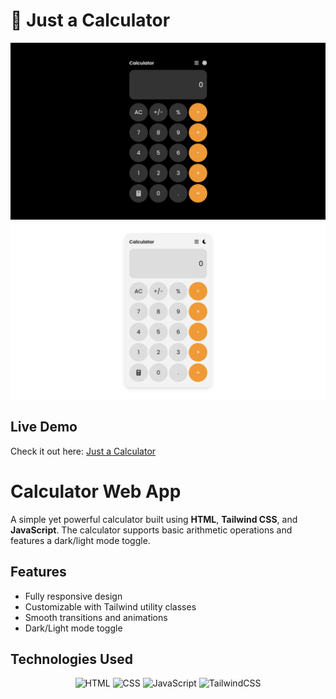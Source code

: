 # 🧬 Just a Calculator 
<div align="center">
  <img src="https://github.com/um-xair/calculator/blob/main/calculator-black.jpg" />
  <img src="https://github.com/um-xair/calculator/blob/main/calculator-white.jpg" />
</div> 

## Live Demo  
Check it out here: [Just a Calculator](https://r4xn.netlify.app/calculator.html)  

# Calculator Web App

A simple yet powerful calculator built using **HTML**, **Tailwind CSS**, and **JavaScript**. The calculator supports basic arithmetic operations and features a dark/light mode toggle.

## Features
- Fully responsive design
- Customizable with Tailwind utility classes
- Smooth transitions and animations
- Dark/Light mode toggle

## Technologies Used  

<p align="center">
  <img src="https://cdn.jsdelivr.net/gh/devicons/devicon/icons/html5/html5-original.svg" alt="HTML" width="80"/>
  <img src="https://cdn.jsdelivr.net/gh/devicons/devicon/icons/css3/css3-original.svg" alt="CSS" width="80"/>
  <img src="https://cdn.jsdelivr.net/gh/devicons/devicon/icons/javascript/javascript-original.svg" alt="JavaScript" width="80"/>
  <img src="https://cdn.jsdelivr.net/gh/devicons/devicon/icons/tailwindcss/tailwindcss-original.svg" alt="TailwindCSS" width="80"/>
</p>
